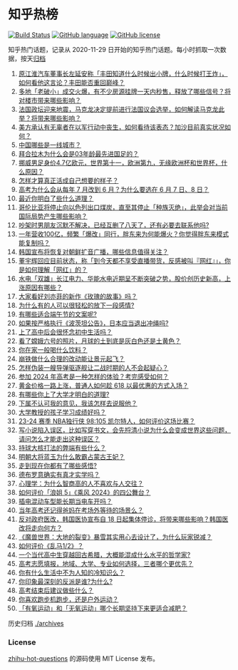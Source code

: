 # 知乎热榜
[![Build Status](https://github.com/ToWeLong/zhihu-hot-questions/workflows/CI/badge.svg)](https://github.com/ToWeLong/zhihu-hot-questions/actions)
[![GitHub language](https://img.shields.io/badge/language-golang-orange.svg)](https://golang.org/)
[![GitHub license](https://img.shields.io/github/license/ToWeLong/zhihu-hot-questions)](https://github.com/ToWeLong/zhihu-hot-questions/blob/main/LICENSE)

知乎热门话题，记录从 2020-11-29 日开始的知乎热门话题。每小时抓取一次数据，按天[归档](./archives)

<!-- BEGIN -->

1. [原江淮汽车董事长左延安称「丰田知道什么时候出小牌，什么时候打王炸」，如何看他这言论？丰田能否重回巅峰？](https://www.zhihu.com/question/658490683)
1. [多地「老破小」成交火爆，有不少房源挂牌一天内秒售，释放了哪些信号？将对楼市带来哪些影响？](https://www.zhihu.com/question/658503076)
1. [法国政坛迎来地震，马克龙决定提前进行法国议会选举，如何解读马克龙此举？将带来哪些影响？](https://www.zhihu.com/question/658537407)
1. [美方承认有无辜者在以军行动中丧生，如何看待该表态？加沙目前真实状况如何？](https://www.zhihu.com/question/658536334)
1. [中国哪些是一线城市？](https://www.zhihu.com/question/364374162)
1. [拜合拉木为什么会是03年龄最先进国足的？](https://www.zhihu.com/question/658417568)
1. [挪威男足身价4.7亿欧元，世界第十一，欧洲第九，无缘欧洲杯和世界杯，什么原因？](https://www.zhihu.com/question/656739257)
1. [怎样才算真正活成自己想要的样子？](https://www.zhihu.com/question/657817337)
1. [高考为什么会从每年 7 月改到 6 月？为什么要选在 6 月 7 日、8 日？](https://www.zhihu.com/question/656722777)
1. [最近你明白了些什么道理？](https://www.zhihu.com/question/601915455)
1. [哥伦比亚将停止向以色列出口煤炭，直至其停止「种族灭绝」，此举会对当前国际局势产生哪些影响？](https://www.zhihu.com/question/658471763)
1. [吵架时男朋友沉默不解决，已经互删了八天了，还有必要去联系他吗?](https://www.zhihu.com/question/658253901)
1. [一年营收100亿，频繁「爆改」同行，胖东来为何能爆火？你觉得胖东来模式能复制吗？](https://www.zhihu.com/question/658537373)
1. [韩国宣布将恢复对朝鲜扩音广播，哪些信息值得关注？](https://www.zhihu.com/question/658475073)
1. [董宇辉回应目前状态，称「到今天都不享受直播带货，反感被叫『网红』」，你是如何理解「网红」的？](https://www.zhihu.com/question/658531782)
1. [水电「双雄」长江电力、华能水电近期呈不断突破之势，股价创历史新高，上涨原因有哪些？](https://www.zhihu.com/question/658475048)
1. [大家看好刘亦菲的新作《玫瑰的故事》吗？](https://www.zhihu.com/question/658245398)
1. [为什么有的人可以很轻松的放下一段感情?](https://www.zhihu.com/question/658438628)
1. [有哪些适合端午节的文案呢?](https://www.zhihu.com/question/532369340)
1. [如果按严格执行《波茨坦公告》，日本应当退出冲绳吗?](https://www.zhihu.com/question/658429332)
1. [上了高中后会很怀念初中生活吗？](https://www.zhihu.com/question/640808871)
1. [看了嫦娥六号的照片，月球的土到底是灰白色还是土黄色？](https://www.zhihu.com/question/658295276)
1. [你在家一般喝什么饮料？](https://www.zhihu.com/question/653883431)
1. [崩铁做什么合理的改动能让景元起飞？](https://www.zhihu.com/question/654119451)
1. [怎样伪装一艘导弹驱逐舰让二战时期的人不会起疑心？](https://www.zhihu.com/question/630919279)
1. [参加 2024 年高考是一种怎样的体验？考完感受如何？](https://www.zhihu.com/question/547317679)
1. [黄金价格一路上涨，普通人如何趁 618 以最优惠的方式入场？](https://www.zhihu.com/question/657992699)
1. [有哪些你上了大学才明白的道理?](https://www.zhihu.com/question/325482916)
1. [下属不认可我的意见，我该怎样去说服他？](https://www.zhihu.com/question/654997546)
1. [大学教授的孩子学习成绩好吗？](https://www.zhihu.com/question/656087560)
1. [23-24 赛季 NBA独行侠 98:105 凯尔特人，如何评价这场比赛？](https://www.zhihu.com/question/658530973)
1. [写小说陷入误区，比如写穿书文，会先捋清小说为什么会变成世界这些问题，请问怎么才能走出这种误区？](https://www.zhihu.com/question/658359521)
1. [持球大核打法的弊端有些什么？](https://www.zhihu.com/question/575134360)
1. [明朝大将蓝玉为什么敢霸占蒙古王妃？](https://www.zhihu.com/question/655610913)
1. [走到现在你都有了哪些感悟?](https://www.zhihu.com/question/585880684)
1. [德布罗意确实有真才实学吗？](https://www.zhihu.com/question/27564213)
1. [心理学：为什么智商高的人不喜欢与人交往？](https://www.zhihu.com/question/657181384)
1. [如何评价「浪姐 5」《乘风 2024》的四公舞台？](https://www.zhihu.com/question/658310127)
1. [插电混动车型能长期当电车开吗？](https://www.zhihu.com/question/658015042)
1. [当年高考还记得爸妈在考场外等待的场景么？](https://www.zhihu.com/question/658381322)
1. [反对政府医改，韩国医协宣布自 18 日起集体停诊，将带来哪些影响？韩国医改将走向何方？](https://www.zhihu.com/question/658473496)
1. [《魔兽世界：大地的裂变》暴雪其实用心去设计了，为什么玩家锐减？](https://www.zhihu.com/question/590087582)
1. [如何评价《乱马1/2》？](https://www.zhihu.com/question/640876321)
1. [一个当代高中生穿越回古希腊，大概能混成什么水平的哲学家?](https://www.zhihu.com/question/658418162)
1. [高考志愿填报，地域、大学、专业如何选择，三者哪个更优先？](https://www.zhihu.com/question/656737919)
1. [你有什么生活中不为人知的冷知识么？](https://www.zhihu.com/question/29521254)
1. [你印象最深刻的反派是谁?为什么?](https://www.zhihu.com/question/656020696)
1. [高考结束后建议做些什么？](https://www.zhihu.com/question/658436834)
1. [你喜欢跑步机跑步，还是户外运动？](https://www.zhihu.com/question/658039470)
1. [「有氧运动」和「无氧运动」哪个长期坚持下来更适合减肥？](https://www.zhihu.com/question/658114992)

<!-- END -->

历史归档 [./archives](./archives)


### License
[zhihu-hot-questions](https://github.com/towelong/zhihu-hot-questions) 的源码使用 MIT License 发布。